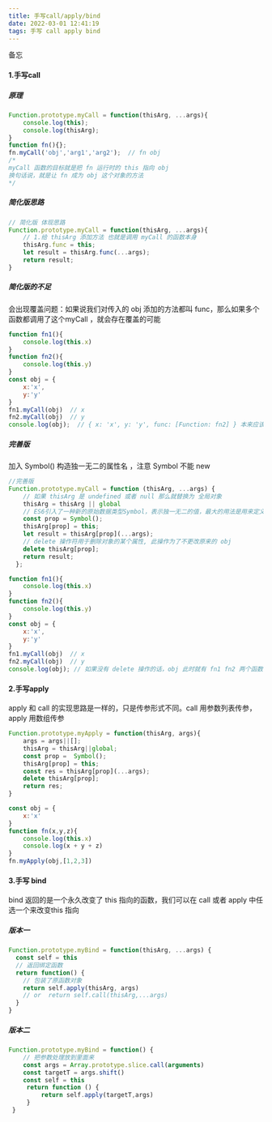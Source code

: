 ```yaml
---
title: 手写call/apply/bind
date: 2022-03-01 12:41:19
tags: 手写 call apply bind
---
```


备忘

<!--more -->

#### 1.手写call

##### 原理

```js
Function.prototype.myCall = function(thisArg, ...args){
    console.log(this);
    console.log(thisArg);
}
function fn(){};
fn.myCall('obj','arg1','arg2');  // fn obj
/*
myCall 函数的目标就是把 fn 运行时的 this 指向 obj
换句话说，就是让 fn 成为 obj 这个对象的方法
*/

```

##### 简化版思路

```js
// 简化版 体现思路
Function.prototype.myCall = function(thisArg, ...args){
    // 1.给 thisArg 添加方法 也就是调用 myCall 的函数本身
    thisArg.func = this;
    let result = thisArg.func(...args);
    return result;
}
```

##### 简化版的不足

会出现覆盖问题：如果说我们对传入的 obj 添加的方法都叫 func，那么如果多个函数都调用了这个myCall ，就会存在覆盖的可能

```js
function fn1(){
    console.log(this.x)
}
function fn2(){
    console.log(this.y)
}
const obj = {
    x:'x',
    y:'y'
}
fn1.myCall(obj)  // x
fn2.myCall(obj)  // y
console.log(obj);  // { x: 'x', y: 'y', func: [Function: fn2] } 本来应该既有 fn1 也有 fn2， 现在只有 fn2
```

##### 完善版

加入 Symbol() 构造独一无二的属性名 ，注意 Symbol 不能 new

```js
//完善版
Function.prototype.myCall = function (thisArg, ...args) {
    // 如果 thisArg 是 undefined 或者 null 那么就替换为 全局对象
    thisArg = thisArg || global
    // ES6引入了一种新的原始数据类型Symbol，表示独一无二的值，最大的用法是用来定义对象的唯一属性名。
    const prop = Symbol();
    thisArg[prop] = this;
    let result = thisArg[prop](...args);
    // delete 操作符用于删除对象的某个属性, 此操作为了不更改原来的 obj 
    delete thisArg[prop];
    return result;
  };

function fn1(){
    console.log(this.x)
}
function fn2(){
    console.log(this.y)
}
const obj = {
    x:'x',
    y:'y'
}
fn1.myCall(obj)  // x
fn2.myCall(obj)  // y
console.log(obj); // 如果没有 delete 操作的话，obj 此时就有 fn1 fn2 两个函数
```

#### 2.手写apply

apply 和 call 的实现思路是一样的，只是传参形式不同。call 用参数列表传参，apply 用数组传参

```js
Function.prototype.myApply = function(thisArg, args){
    args = args||[];
    thisArg = thisArg||global;
    const prop =  Symbol();
    thisArg[prop] = this;
    const res = thisArg[prop](...args);
    delete thisArg[prop];
    return res;
}

const obj = {
    x:'x'
}
function fn(x,y,z){
    console.log(this.x)
    console.log(x + y + z)
}
fn.myApply(obj,[1,2,3])
```

#### 3.手写 bind

bind 返回的是一个永久改变了 this 指向的函数，我们可以在 call 或者 apply 中任选一个来改变this 指向

##### 版本一

```js
Function.prototype.myBind = function(thisArg, ...args) {
  const self = this
  // 返回绑定函数
  return function() {
    // 包装了原函数对象
    return self.apply(thisArg, args)
    // or  return self.call(thisArg,...args)
  }
}
```

##### 版本二

```js
Function.prototype.myBind = function() {
    // 把参数处理放到里面来
    const args = Array.prototype.slice.call(arguments)
    const targetT = args.shift()
    const self = this
     return function () {
         return self.apply(targetT,args)
     }
 }
```

